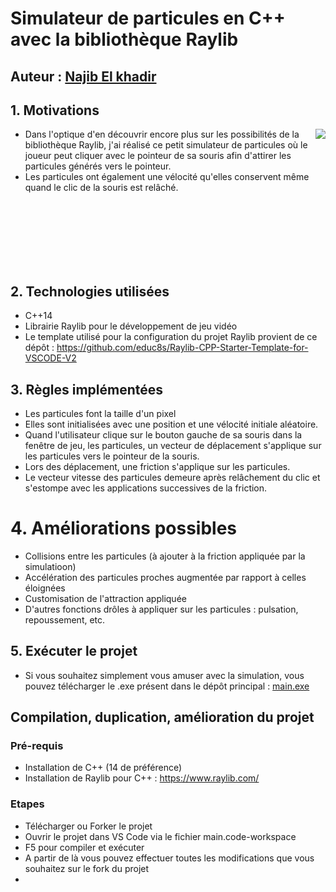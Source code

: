 # Simulateur de particules en C++ avec la bibliothèque Raylib

## Auteur : [Najib El khadir](https://github.com/NajibXY)

## 1. Motivations

<img align="right" src="https://github.com/NajibXY/Particle-Gaggle-using-CPP-and-Raylib/blob/master/assets/particles.gif">

- Dans l'optique d'en découvrir encore plus sur les possibilités de la bibliothèque Raylib, j'ai réalisé ce petit simulateur de particules où le joueur peut cliquer avec le pointeur de sa souris afin d'attirer les particules générés vers le pointeur.
- Les particules ont également une vélocité qu'elles conservent même quand le clic de la souris est relâché.

</br> </br></br> </br></br> </br>
## 2. Technologies utilisées

- C++14
- Librairie Raylib pour le développement de jeu vidéo
- Le template utilisé pour la configuration du projet Raylib provient de ce dépôt : https://github.com/educ8s/Raylib-CPP-Starter-Template-for-VSCODE-V2

## 3. Règles implémentées

- Les particules font la taille d'un pixel
- Elles sont initialisées avec une position et une vélocité initiale aléatoire.
- Quand l'utilisateur clique sur le bouton gauche de sa souris dans la fenêtre de jeu, les particules, un vecteur de déplacement s'applique sur les particules vers le pointeur de la souris.
- Lors des déplacement, une friction s'applique sur les particules.
- Le vecteur vitesse des particules demeure après relâchement du clic et s'estompe avec les applications successives de la friction.
  
# 4. Améliorations possibles

- Collisions entre les particules (à ajouter à la friction appliquée par la simulatioon)
- Accélération des particules proches augmentée par rapport à celles éloignées
- Customisation de l'attraction appliquée
- D'autres fonctions drôles à appliquer sur les particules : pulsation, repoussement, etc.
  
## 5. Exécuter le projet

- Si vous souhaitez simplement vous amuser avec la simulation, vous pouvez télécharger le .exe présent dans le dépôt principal : [main.exe](https://github.com/NajibXY/Particle-Gaggle-using-CPP-and-Raylib/blob/master/main.exe)

## Compilation, duplication, amélioration du projet

### Pré-requis 

- Installation de C++ (14 de préférence)
- Installation de Raylib pour C++ : https://www.raylib.com/

### Etapes

- Télécharger ou Forker le projet
- Ouvrir le projet dans VS Code via le fichier main.code-workspace
- F5 pour compiler et exécuter
- A partir de là vous pouvez effectuer toutes les modifications que vous souhaitez sur le fork du projet
- 
